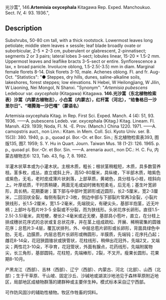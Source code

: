 光沙蒿",
146.**Artemisia oxycephala** Kitagawa Rep. Exped. Manchoukuo. Sect. IV, 4: 93. 1936.",

## Description
Subshrubs, 50-80 cm tall, with a thick rootstock. Lowermost leaves long petiolate; middle stem leaves ± sessile; leaf blade broadly ovate or suborbicular, 2-5 × 2-3 cm, puberulent or glabrescent, 2-pinnatisect; segments 2 or 3 pairs; lateral lobes 3-sect; lobules linear, 15-20 × 1.5-2 mm. Uppermost leaves and leaflike bracts 3-5-sect or entire. Synflorescence a lax, ± broad panicle. Involucre oblong, 1.5-2.5(-3.5) mm in diam. Marginal female florets 8-14. Disk florets 3-10, male. Achenes oblong. Fl. and fr. Aug-Oct.
  "Statistics": "● Steppes, dry hills, dunes, saline-alkaline soils, lakeshores, forest steppes; low elevations. N Hebei, W Heilongjiang, W Jilin, W Liaoning, Nei Mongol, N Shanxi.
  "Synonym": "*Artemisia pubescens* Ledebour var. *oxycephala* (Kitagawa) Kitagawa.
**146.光沙蒿（东北植物检索表）沙蒿（内蒙古植物志），小白蒿（内蒙古），红杆蒿（河北），“给鲁格日一沙里尔日”、“塔腾海一沙巴嘎”（蒙语名）**

Artemisia oxycephala Kitag. in Rep. First Sci. Exped. Manch. 4 (4): 51, 93. 1936. ——A. pubescens Ledeb. var. oxycephala (Kitag.) Kitag. Lineam. Fl. Mansh. 429. 1939; Noda, Fl. N. -E. Prov. (Manch.) China 1220. 1971. ——A. camopstris auct., non Linn.: Kitam. in Mem. Coll. Sci. Kyoto Univ. ser. B. 15(3): 380. 1940, p. p., quoad pl. Bor.-Or. et Bor. Sin.; 东北植物检索表393, 图版135, 图7. 1959; S. Y. Hu in Quart. Journ. Taiwan Mus. 18 (1-2): 126. 1965. p. p., quoad pl. Bor.-Or. et Bor. Sin. ——A. arenaria auct., non DC.: H. C. Fu, 内蒙古植物志6: 123, Tab. 43, fig. 7, 8. 1982.

半灌木状草本或为小灌木状。主根木质，粗长；根状茎稍粗短，木质，具多数营养枝。茎多枚，成丛，直立或斜上升，高50-80厘米，具纵棱，下半部木质，暗紫色或紫色，无毛，老时皮成薄片状剥落，上部草质，黄褐色，具分枝与小枝，枝斜向上。叶厚纸质，干时质稍硬，两面无毛或幼时微有短柔毛，后无毛；基生叶宽卵形，具长柄，花期萎谢；茎下部与中部叶宽卵形或近圆形，长2-5厘米，宽2-3厘米，二回羽状全裂，每侧有裂片2-3枚，侧边中部与下部裂片常再3全裂，小裂片狭线形，长1.5-2厘米，宽1.5-2毫米，先端锐尖，有硬尖头，基部半抱茎，近无叶柄；上部叶与苞片叶3-5 全裂或不分裂，而为狭线形。头状花序长卵形。直径1.5-2.5(-3.5)毫米，具短梗，梗长2-4毫米或近无梗，基部具小苞叶，直立，在分枝上排成穗状花序式的总状或复总状花序，并在茎上组成疏松、开展、稀稍密集的圆锥花序；总苞片3-4层，覆瓦状排列，外、中层总苞片卵形或长卵形，背面具绿色中肋，无毛，边膜质，内层总苞片长卵形或椭圆形，半膜质，先端钝；花序托凸起；雌花8-14朵，花冠狭圆锥状或狭管状，花柱线形，稍伸出花冠外，先端2叉，叉端尖；两性花3-10朵，不孕育，花冠管状，外面有腺点，花药线形，先端附属物尖，长三角形，基部圆钝，花柱短，先端棒形，2裂，不叉开。瘦果长圆形。花果期8-10月。

产黑龙江（西部）、吉林（西部）、辽宁（西部）、内蒙古、河北（北部）、山西（北部）；生于干草原、干山坡、固定沙丘、沙碱地或湖滨沙地池见于森林草原附近地区，局部地区成植物群落的建群种或主要伴生种。模式标本采自辽宁西部。

可作防风固沙的辅助性植物。牧区作牲畜的饲料。
